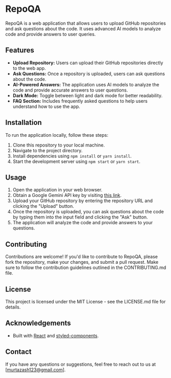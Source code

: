 # RepoQA

RepoQA is a web application that allows users to upload GitHub repositories and ask questions about the code. It uses advanced AI models to analyze code and provide answers to user queries.

## Features

- **Upload Repository:** Users can upload their GitHub repositories directly to the web app.
- **Ask Questions:** Once a repository is uploaded, users can ask questions about the code.
- **AI-Powered Answers:** The application uses AI models to analyze the code and provide accurate answers to user questions.
- **Dark Mode:** Toggle between light and dark mode for better readability.
- **FAQ Section:** Includes frequently asked questions to help users understand how to use the app.

## Installation

To run the application locally, follow these steps:

1. Clone this repository to your local machine.
2. Navigate to the project directory.
3. Install dependencies using `npm install` or `yarn install`.
4. Start the development server using `npm start` or `yarn start`.

## Usage

1. Open the application in your web browser.
2. Obtain a Google Gemini API key by visiting [this link](https://aistudio.google.com/app/apikey).
3. Upload your GitHub repository by entering the repository URL and clicking the "Upload" button.
4. Once the repository is uploaded, you can ask questions about the code by typing them into the input field and clicking the "Ask" button.
5. The application will analyze the code and provide answers to your questions.






## Contributing

Contributions are welcome! If you'd like to contribute to RepoQA, please fork the repository, make your changes, and submit a pull request. Make sure to follow the contribution guidelines outlined in the CONTRIBUTING.md file.

## License

This project is licensed under the MIT License - see the LICENSE.md file for details.

## Acknowledgements

- Built with [React](https://reactjs.org) and [styled-components](https://styled-components.com).

## Contact

If you have any questions or suggestions, feel free to reach out to us at [murtazash123@gmail.com].

